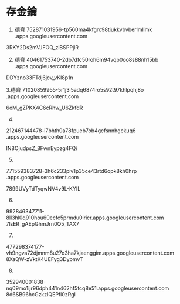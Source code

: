 # 存金鑰
1. 德齊
752871031956-tp560ma4kfgrc98tiukkvbvberlmlimk
.apps.googleusercontent.com

3RKY2Ds2mVJFOQ_ziBSPPjlR

2. 德齊
40461753740-2db7dfc50roh6m94vqp0oo8s88nh15bb
.apps.googleusercontent.com

DDYzno33FTdj6jcv_vKl8p1n

3.德齊
71020859955-5r1j3l5adq6874ro5s92t97khlpqhj8o
.apps.googleusercontent.com

6oM_gZPKX4C6cRhw_U6ZkfdR

4.
212467144478-i7bhth0a78fpueb7ob4gcfsnnhgckuq6
.apps.googleusercontent.com

IN8OjudpsZ_8FwnEypzg4FQi

5.
771559383728-3h6c233piv1p35ce43rtd6opk8kh0hrp
.apps.googleusercontent.com

7899UVyTdTyqwNV4v9L-KYIL

6.
992846347711-8ll3hl0q910hou60ecfc5prmdu0iricr.apps.googleusercontent.com
7lsER_gAEpGhmJrn0Q5_TAX7

7.
477298374177-vh9ngva72djmnm8u27o3ha7kjaenggim.apps.googleusercontent.com
8XaQW-zVktK4UEFyg3DypmvT

8.
352940001838-nq09mo1ijr96dph441n462hf5tcq8e51.apps.googleusercontent.com
8d6SB96hcGzkzIQEPfl0zRgl
